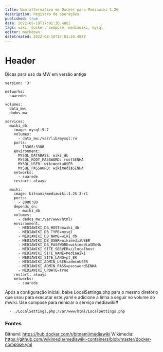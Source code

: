 ```yaml
---
title: Uma alternativa em Docker para Mediawiki 1.26
description: Registro de operações
published: true
date: 2022-08-18T17:01:20.488Z
tags: wiki, docker, compose, mediawiki, mysql
editor: markdown
dateCreated: 2022-08-18T17:01:20.488Z
---
```


# Header
Dicas para uso da MW em versão antiga

```
version: '3'

networks:
  suarede:
    
volumes:
  data_mw:
  dados_mw:
  
services:
  mwiki_db:
    image: mysql:5.7
    volumes:
      - data_mw:/var/lib/mysql:rw
    ports:
      - 13306:3306
    environment:
      MYSQL_DATABASE: wiki_db
      MYSQL_ROOT_PASSWORD: rootSENHA
      MYSQL_USER: wikimediaUSER
      MYSQL_PASSWORD: wikimediaSENHA
    networks:
      - suarede
    restart: always

  mwiki:    
    image: bitnami/mediawiki:1.26.3-r1
    ports:
      - 8080:80
    depends_on:
      - mwiki_db
    volumes:
      - dados_mw:/var/www/html/
    environment:
      - MEDIAWIKI_DB_HOST=mwiki_db
      - MEDIAWIKI_DB_TYPE=mysql
      - MEDIAWIKI_DB_NAME=wiki_db
      - MEDIAWIKI_DB_USER=wikimediaUSER
      - MEDIAWIKI_DB_PASSWORD=wikimediaSENHA
      - MEDIAWIKI_SITE_SERVER=//localhost
      - MEDIAWIKI_SITE_NAME=MediaWiki
      - MEDIAWIKI_SITE_LANG=pt_BR
      - MEDIAWIKI_ADMIN_USER=adminUSER
      - MEDIAWIKI_ADMIN_PASS=passwordSENHA
      - MEDIAWIKI_UPDATE=true
    restart: always
    networks:
      - suarede
````

Após a configuração inicial, baixe LocalSettings.php para o mesmo diretório que usou para executar este yaml e adicione a linha a seguir no volume do mwiki. Use compose para reiniciar o serviço mediawiki#

      - ./LocalSettings.php:/var/www/html/LocalSettings.php



### Fontes

Bitnami: https://hub.docker.com/r/bitnami/mediawiki
Wikimedia: https://github.com/wikimedia/mediawiki-containers/blob/master/docker-compose.yml